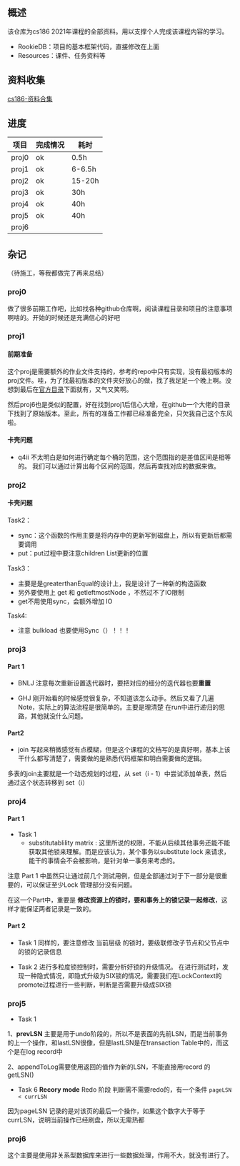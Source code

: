 
## 概述
该仓库为cs186  2021年课程的全部资料。用以支撑个人完成该课程内容的学习。

- RookieDB：项目的基本框架代码，直接修改在上面
- Resources：课件、任务资料等

## 资料收集

[cs186-资料合集](https://github.com/PKUFlyingPig/CS186)

## 进度

| 项目  | 完成情况 | 耗时   |
| ----- | -------- | ------ |
| proj0 | ok       | 0.5h   |
| proj1 | ok       | 6-6.5h |
| proj2 | ok         |  15-20h      |
| proj3 | ok         |  30h      |
| proj4 | ok         |  40h      |
| proj5 | ok        |   40h     |
| proj6 |          |        |

## 杂记

（待施工，等我都做完了再来总结）

### proj0

做了很多前期工作吧，比如找各种github仓库啊，阅读课程目录和项目的注意事项啊啥的。开始的时候还是充满信心的好吧

### proj1

#### 前期准备
这个proj是需要额外的作业文件支持的，参考的repo中只有实现，没有最初版本的proj文件。哇，为了找最初版本的文件夹好放心的做，找了我足足一个晚上啊。没想到最后在[官方目录](https://github.com/berkeley-cs186/sp23-proj1)下面就有，又气又笑啊。

然后proj6也是类似的配置，好在找到proj1后信心大增，在github一个大佬的目录下找到了原始版本。至此，所有的准备工作都已经准备完全，只欠我自己这个东风啦。

#### 卡壳问题
- q4ii
不太明白是如何进行确定每个桶的范围，这个范围指的是差值区间是相等的。
我们可以通过计算出每个区间的范围，然后再查找对应的数据来做。

### proj2

#### 卡壳问题

Task2：
- sync：这个函数的作用主要是将内存中的更新写到磁盘上，所以有更新后都需要调用
- put：put过程中要注意children List更新的位置

Task3：
- 主要是是greaterthanEqual的设计上，我是设计了一种新的构造函数
- 另外要使用上 get 和 getleftmostNode ，不然过不了IO限制
- get不用使用sync，会额外增加 IO

Task4:
- 注意 bulkload 也要使用Sync（）！！！


### proj3

#### Part 1

- BNLJ
注意每次重新设置迭代器时，要把对应的细分的迭代器也要**重置**

- GHJ
刚开始看的时候感觉很复杂，不知道该怎么动手。然后又看了几遍Note，实际上的算法流程是很简单的。主要是理清楚 在run中进行递归的思路，其他就没什么问题。

#### Part2

- join
写起来稍微感觉有点模糊，但是这个课程的文档写的是真好啊，基本上该干什么都写清楚了，需要做的是熟悉代码框架和明白需要做的逻辑。

多表的join主要就是一个动态规划的过程，从 set（i - 1）中尝试添加单表，然后通过这个状态转移到 set（i）


### proj4

#### Part 1

- Task 1
	- substitutablility matrix : 这里所说的权限，不能从后续其他事务还能不能获取其他锁来理解。而是应该认为，某个事务以substitute lock 来请求，能干的事情会不会被影响，是针对单一事务来考虑的。


注意 Part 1 中虽然只让通过前几个测试用例，但是全部通过对于下一部分是很重要的，可以保证至少Lock 管理部分没有问题。

在这一个Part中，重要是 **修改资源上的锁时，要和事务上的锁记录一起修改**，这样才能保证两者记录是一致的。

#### Part 2

- Task 1
同样的，要注意修改 当前层级 的锁时，要级联修改子节点和父节点中的锁的记录信息

- Task 2
进行多粒度锁控制时，需要分析好锁的升级情况。
在进行测试时，发现一种隐式情况，即隐式升级为SIX锁的情况，需要我们在LockContext的promote过程进行一些判断，判断是否需要升级成SIX锁

### proj5

- Task 1

1、**prevLSN** 主要是用于undo阶段的，所以不是表面的先前LSN，而是当前事务的上一个操作，和lastLSN很像，但是lastLSN是在transaction Table中的，而这个是在log record中

2、appendToLog需要使用返回的值作为新的LSN，不能直接用record 的getLSN()

- Task 6
**Recory mode**
Redo 阶段
判断需不需要redo的，有一个条件 `pageLSN < currLSN`

因为pageLSN 记录的是对该页的最后一个操作，如果这个数字大于等于 currLSN，说明当前操作已经刷盘，所以无需热都

### proj6

这个主要是使用非关系型数据库来进行一些数据处理，作用不大，就没有进行了。
